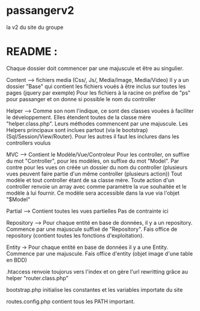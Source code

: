 passangerv2
===========

la v2 du site du groupe

README :
===========
Chaque dossier doit commencer par une majuscule et être au singulier.

Content --> fichiers media (Css/, Js/, Media/Image, Media/Video)
    Il y a un dossier "Base" qui contient les fichiers voués à être inclus sur toutes les pages (jquery par exemple)
    Pour les fichiers à la racine on préfixe de "ps" pour passanger et on donne si possible le nom du controller

Helper --> Comme son nom l'indique, ce sont des classes vouées à faciliter le développement. Elles étendent toutes de la classe mère "helper.class.php".
    Leurs méthodes commencent par une majuscule.
    Les Helpers principaux sont inclues partout (via le bootstrap) (Sql/Session/View/Router). Pour les autres il faut les inclures dans les controllers voulus

MVC --> Contient le Modèle/Vue/Controleur
    Pour les controller, on suffixe du mot "Controller", pour les modèles, on suffixe du mot "Model".
    Par contre pour les vues on créée un dossier du nom du controller (plusieurs vues peuvent faire partie d'un même controller (plusieurs action))
    Tout modèle et tout controller étant de sa classe mère.
    Toute action d'un controller renvoie un array avec comme paramètre la vue souhaitée et le modèle à lui fournir.
    Ce modèle sera accessible dans la vue via l'objet "$Model"

Partial --> Contient toutes les vues partielles
    Pas de contrainte ici

Repository --> Pour chaque entité en base de données, il y a un repository.
    Commence par une majuscule suffixé de "Repository".
    Fais office de repository (contient toutes les fonctions d'exploitation).

Entity -> Pour chaque entité en base de données il y a une Entity.
    Commence par une majuscule.
    Fais office d'entity (objet image d'une table en BDD)

.htaccess renvoie toujorus vers l'index et on gère l'url rewritting grâce au helper "router.class.php"

bootstrap.php initialise les constantes et les variables importate du site

routes.config.php contient tous les PATH important.